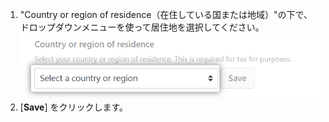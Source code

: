 1. "Country or region of residence（在住している国または地域）"の下で、ドロップダウンメニューを使って居住地を選択してください。 ![在住している国または地域のドロップダウン](/assets/images/help/sponsors/country-of-residence-drop-down.png)
2. [**Save**] をクリックします。
